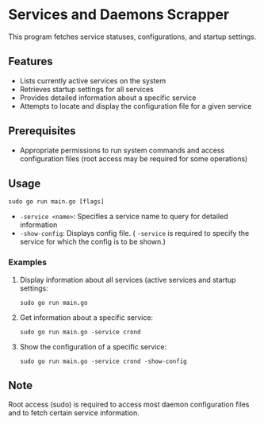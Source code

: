 # Services and Daemons Scrapper

This program fetches service statuses, configurations, and startup settings.

## Features

- Lists currently active services on the system
- Retrieves startup settings for all services
- Provides detailed information about a specific service
- Attempts to locate and display the configuration file for a given service

## Prerequisites

- Appropriate permissions to run system commands and access configuration files (root access may be required for some operations)

## Usage


```
sudo go run main.go [flags]
```

- `-service <name>`: Specifies a service name to query for detailed information
- `-show-config`:  Displays config file. ( `-service` is required to specify the service for which the config is to be shown.)

### Examples

1. Display information about all services (active services and startup settings:
   ```
   sudo go run main.go
   ```

2. Get information about a specific service:
   ```
   sudo go run main.go -service crond
   ```

3. Show the configuration of a specific service:
   ```
   sudo go run main.go -service crond -show-config
   ```


## Note

Root access (sudo) is required to access most daemon configuration files and to fetch certain service information. 
